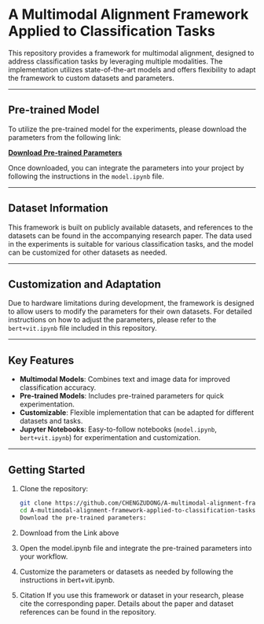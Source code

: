 # A Multimodal Alignment Framework Applied to Classification Tasks

This repository provides a framework for multimodal alignment, designed to address classification tasks by leveraging multiple modalities. The implementation utilizes state-of-the-art models and offers flexibility to adapt the framework to custom datasets and parameters.

---

## Pre-trained Model

To utilize the pre-trained model for the experiments, please download the parameters from the following link:

**[Download Pre-trained Parameters](https://drive.google.com/file/d/16p-3WKTbaLRF0p9Uzcdl3dKf3svekCzQ/view?usp=sharing)**

Once downloaded, you can integrate the parameters into your project by following the instructions in the `model.ipynb` file.

---

## Dataset Information

This framework is built on publicly available datasets, and references to the datasets can be found in the accompanying research paper. The data used in the experiments is suitable for various classification tasks, and the model can be customized for other datasets as needed.

---

## Customization and Adaptation

Due to hardware limitations during development, the framework is designed to allow users to modify the parameters for their own datasets. For detailed instructions on how to adjust the parameters, please refer to the `bert+vit.ipynb` file included in this repository.

---

## Key Features

- **Multimodal Models**: Combines text and image data for improved classification accuracy.
- **Pre-trained Models**: Includes pre-trained parameters for quick experimentation.
- **Customizable**: Flexible implementation that can be adapted for different datasets and tasks.
- **Jupyter Notebooks**: Easy-to-follow notebooks (`model.ipynb`, `bert+vit.ipynb`) for experimentation and customization.

---

## Getting Started

1. Clone the repository:  
   ```bash
   git clone https://github.com/CHENGZUDONG/A-multimodal-alignment-framework-applied-to-classification-tasks.git
   cd A-multimodal-alignment-framework-applied-to-classification-tasks
   Download the pre-trained parameters:
2. Download from the Link above

3. Open the model.ipynb file and integrate the pre-trained parameters into your workflow.

4. Customize the parameters or datasets as needed by following the instructions in bert+vit.ipynb.

5. Citation
If you use this framework or dataset in your research, please cite the corresponding paper. Details about the paper and dataset references can be found in the repository.
